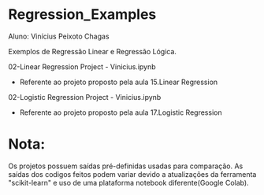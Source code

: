 # Regression_Examples
Aluno: Vinícius Peixoto Chagas

Exemplos de Regressão Linear e Regressão Lógica.

02-Linear Regression Project - Vinicius.ipynb
 - Referente ao projeto proposto pela aula 15.Linear Regression

02-Logistic Regression Project - Vinicius.ipynb
 - Referente ao projeto proposto pela aula 17.Logistic Regression
 
# Nota: 
Os projetos possuem saídas pré-definidas usadas para comparação.
As saídas dos codigos feitos podem variar devido a atualizações da ferramenta "scikit-learn" e uso de uma plataforma notebook diferente(Google Colab).
